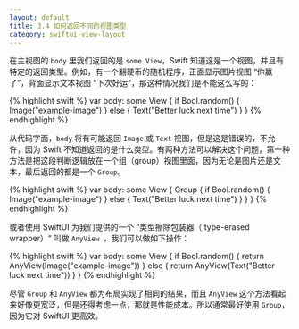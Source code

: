 ```yaml
---
layout: default
title: 3.4 如何返回不同的视图类型
category: swiftui-view-layout
---
```


在主视图的 `body` 里我们返回的是 `some View`，Swift 知道这是一个视图，并且有特定的返回类型。例如，有一个翻硬币的随机程序，正面显示图片视图 “你赢了”，背面显示文本视图 “下次好运”，那这种情况我们是不能这么写的：

{% highlight swift %}
var body: some View {
    if Bool.random() {
        Image("example-image")
    } else {
        Text("Better luck next time")
    }
}
{% endhighlight %}

从代码字面，`body` 将有可能返回 `Image` 或 `Text` 视图，但是这是错误的，不允许，因为 Swift 不知道返回的是什么类型。有两种方法可以解决这个问题，第一种方法是把这段判断逻辑放在一个组（group）视图里面，因为无论是图片还是文本，最后返回的都是一个 `Group`。

{% highlight swift %}
var body: some View {
    Group {
        if Bool.random() {
            Image("example-image")
        } else {
            Text("Better luck next time")
        }
    }
}
{% endhighlight %}

或者使用 SwiftUI 为我们提供的一个 “类型擦除包装器（ type-erased wrapper）“ 叫做 `AnyView `，我们可以做如下操作：

{% highlight swift %}
var body: some View {
    if Bool.random() {
        return AnyView(Image("example-image"))
    } else {
        return AnyView(Text("Better luck next time"))
    }
}
{% endhighlight %}

尽管 `Group` 和 `AnyView` 都为布局实现了相同的结果，而且 `AnyView` 这个方法看起来好像更宽泛，但是还得考虑一点，那就是性能成本。所以通常最好使用 `Group`，因为它对 SwiftUI 更高效。
